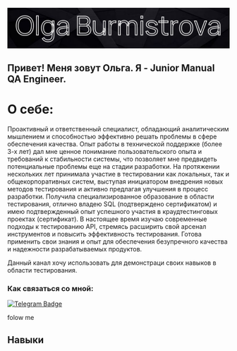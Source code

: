 ![Header](https://github.com/olyygold/olyygold/blob/main/assets/Креатив%20без%20названия.png)

## Привет! Меня зовут Ольга. Я - Junior Manual QA Engineer. 

# О себе: 
Проактивный и ответственный специалист, обладающий аналитическим мышлением и способностью эффективно решать проблемы в сфере обеспечения качества. Опыт работы в технической поддержке (более 3-х лет) дал мне ценное понимание пользовательского опыта и требований к стабильности системы, что позволяет мне предвидеть потенциальные проблемы еще на стадии разработки. На протяжении нескольких лет принимала участие в тестировании как локальных, так и общекорпоративных систем, выступая инициатором внедрения новых методов тестирования и активно предлагая улучшения в процесс разработки. Получила специализированное образование в области тестирования, отлично владею SQL (подтверждено сертификатом) и имею подтвержденный опыт успешного участия в краудтестинговых проектах (сертификат). В настоящее время изучаю современные подходы к тестированию API, стремясь расширить свой арсенал инструментов и повысить эффективность тестирования. Готова применить свои знания и опыт для обеспечения безупречного качества и надежности разрабатываемых продуктов.

 Данный канал хочу использовать для демонстраци своих навыков в области тестирования.

### Как связаться со мной: 
[![Telegram Badge](https://img.shields.io/badge/Telegram-@olyygold-blue?style=flat-square)](https://t.me/olyygold)

folow me 

## Навыки
